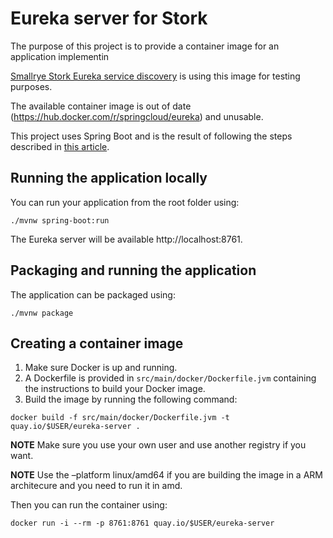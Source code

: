 # Eureka server for Stork 

The purpose of this project is to provide a container image for an application implementin

[Smallrye Stork Eureka service discovery](https://github.com/smallrye/smallrye-stork/tree/main/service-discovery/eureka) is using this image for testing purposes.

The available container image is out of date (https://hub.docker.com/r/springcloud/eureka) and unusable.

This project uses Spring Boot and is the result of following the steps described in [this article](https://dzone.com/articles/spring-cloud-amp-spring-bootimplementing-eureka-se).


## Running the application locally

You can run your application from the root folder using:
```shell script
./mvnw spring-boot:run
```

The Eureka server will be available http://localhost:8761.

## Packaging and running the application

The application can be packaged using:

```shell script
./mvnw package
```

## Creating a container image

1. Make sure Docker is up and running.
2. A Dockerfile is provided in `src/main/docker/Dockerfile.jvm` containing the instructions to build your Docker image.
3. Build the image by running the following command:

```shell
docker build -f src/main/docker/Dockerfile.jvm -t quay.io/$USER/eureka-server .
```
**NOTE** Make sure you use your own user and use another registry if you want.

**NOTE** Use the –platform linux/amd64 if you are building the image in a ARM architecure and you need to run it in amd.

Then you can run the container using:

```shell
docker run -i --rm -p 8761:8761 quay.io/$USER/eureka-server
```

